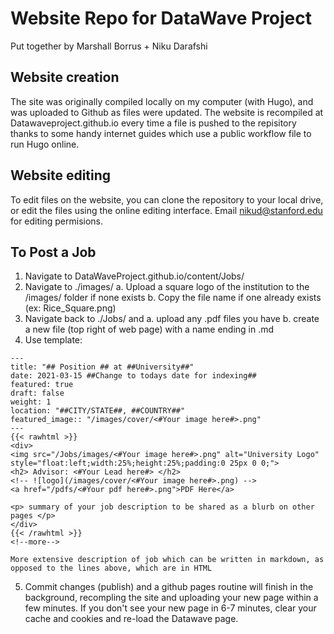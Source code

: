 # Website Repo for DataWave Project
Put together by Marshall Borrus + Niku Darafshi

## Website creation

The site was originally compiled locally on my computer (with Hugo), and was uploaded to Github as files were updated. The website is recompiled at Datawaveproject.github.io every time a file is pushed to the repisitory thanks to some handy internet guides which use a public workflow file to run Hugo online. 

## Website editing

To edit files on the website, you can clone the repository to your local drive, or edit the files using the online editing interface. Email nikud@stanford.edu for editing permisions. 

## To Post a Job
1. Navigate to DataWaveProject.github.io/content/Jobs/
2. Navigate to ./images/ 
a. Upload a square logo of the institution to the /images/ folder if none exists
b. Copy the file name if one already exists (ex: Rice_Square.png)
3. Navigate back to ./Jobs/ and 
a. upload any .pdf files you have
b. create a new file (top right of web page) with a name ending in .md
4. Use template: 
```
---
title: "## Position ## at ##University##"
date: 2021-03-15 ##Change to todays date for indexing## 
featured: true
draft: false
weight: 1
location: "##CITY/STATE##, ##COUNTRY##"
featured_image:: "/images/cover/<#Your image here#>.png"
---
{{< rawhtml >}}
<div>
<img src="/Jobs/images/<#Your image here#>.png" alt="University Logo" style="float:left;width:25%;height:25%;padding:0 25px 0 0;">
<h2> Advisor: <#Your Lead here#> </h2>                                           
<!-- ![logo](/images/cover/<#Your image here#>.png) -->
<a href="/pdfs/<#Your pdf here#>.png">PDF Here</a>

<p> summary of your job description to be shared as a blurb on other pages </p>
</div> 
{{< /rawhtml >}}
<!--more-->

More extensive description of job which can be written in markdown, as opposed to the lines above, which are in HTML
```
5. Commit changes (publish) and a github pages routine will finish in the background, recompling the site and uploading your new page within a few minutes. If you don't see your new page in 6-7 minutes, clear your cache and cookies and re-load the Datawave page. 
